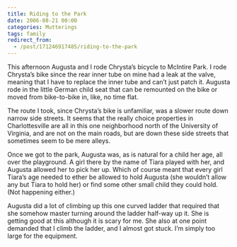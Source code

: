```yaml
---
title: Riding to the Park
date: 2006-08-21 00:00
categories: Mutterings
tags: family
redirect_from:
  - /post/171246917485/riding-to-the-park
---
```

This afternoon Augusta and I rode Chrysta&rsquo;s bicycle to McIntire Park. I rode Chrysta&rsquo;s bike since the rear inner tube on mine had a leak at the valve, meaning that I have to replace the inner tube and can&rsquo;t just patch it. Augusta rode in the little German child seat that can be remounted on the bike or moved from bike-to-bike in, like, no time flat.

The route I took, since Chrysta&rsquo;s bike is unfamiliar, was a slower route down narrow side streets. It seems that the really choice properties in Charlottesville are all in this one neighborhood north of the University of Virginia, and are not on the main roads, but are down these side streets that sometimes seem to be mere alleys.

Once we got to the park, Augusta was, as is natural for a child her age, all over the playground. A girl there by the name of Tiara played with her, and Augusta allowed her to pick her up. Which of course meant that every girl Tiara&rsquo;s age needed to ether be allowed to hold Augusta (she wouldn&rsquo;t allow any but Tiara to hold her) or find some other small child they could hold. (Not happening either.)

Augusta did a lot of climbing up this one curved ladder that required that she somehow master turning around the ladder half-way up it. She is getting good at this although it is scary for me. She also at one point demanded that I climb the ladder, and I almost got stuck. I&rsquo;m simply too large for the equipment.
